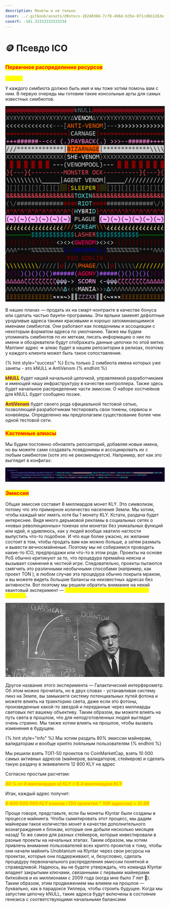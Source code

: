```yaml
---
description: Монеты и не только
cover: ../.gitbook/assets/d9stocx-10240366-7c78-496d-b35e-071cd6b1263e.gif
coverY: -181.33333333333334
---
```


# 🪙 Псевдо ICO

### <mark style="color:red;">Первичное распределение ресурсов</mark>

<mark style="color:yellow;">**Алиасы**</mark>

У каждого симбиота должно быть имя и мы тоже хотим помочь вам с ним. В первую очередь мы готовим такие консольные арты для самых известных симбиотов.



![](<../.gitbook/assets/image (15).png>)

В наших планах — продать их на смарт-контракте в качестве бонуса или сделать частью баунти-программы. Эти ярлыки заменят дефолтные уродливые адреса такими красивыми и хорошо запоминающимися именами симбиотов. Они работают как псевдонимы и ассоциации с некоторым форматом адреса по умолчанию. Также мы будем упоминать симбиотов по их меткам, писать информацию о них по имени и обозреватели будут отображать данные цепочки по этой метке. Маппинг адрес ⇒ алиас будет в нашем репозитории в релизах, поэтому у каждого клиента может быть такое сопоставление.

{% hint style="success" %}
Есть только 2 симбиота имена которых уже заняты - это kNULL и AntiVenom
{% endhint %}

<mark style="color:purple;">**kNULL**</mark> будет нашей начальной цепочкой, управляемой разработчиками и имеющей нашу инфраструктуру в качестве контроллера. Также здесь будет начальное распределение части эмиссии. О наборе хостчейнов для kNULL будет сообщено позже.

<mark style="color:purple;">**AntiVenom**</mark> будет своего рода официальной тестовой сетью, позволяющей разработчикам тестировать свои токены, сервисы и конвейеры. Определенно мы предполагаем существование более чем одной тестовой сети.

### <mark style="color:red;">**Кастомные алиасы**</mark>

Мы будем постоянно обновлять репозиторий, добавляя новые имена, но вы можете сами создавать псевдонимы и ассоциировать их с любым симбиотом (хотя это не рекомендуется). Например, вот как это выглядит в конфигах:

![](<../.gitbook/assets/image (17).png>)

### <mark style="color:red;">**Эмиссия**</mark>

Общая эмиссия составит 8 миллиардов монет KLY. Это символизм, потому что это примерное количество населения Земли. Мы хотим, чтобы каждый мог иметь хотя бы 1 монету KLY. Кстати, раздача будет интереснее. Видя много дерьмовой рекламы в социальных сетях о «новых революционных» токенах или монетах без уникальных функций или идей, я удивляюсь, как у людей вообще хватило наглости выпустить что-то подобное. И что еще более ужасно, их желание состоит в том, чтобы продать вам как можно больше, а затем размыть и вывести вечносмайненые. Поэтому мы не собираемся проводить какие-то ICO, предпродажи или что-то в этом роде. Проекты на основе PoS обычно критикуют за то, что процедура премайна неясна и вызывает сомнения в честной игре. Следовательно, проекты пытаются смягчить это различными необычными способами (например, как проект TON ), в любом случае эта процедура обычно покрыта мраком, и вы можете видеть большие балансы на неизвестных адресах без активности. Вот поэтому мы решили обратить внимание на некий квантовый эксперимент — _<mark style="color:yellow;">**эксперимент Уиллера с отложенным выбором**</mark>_.

![](<../.gitbook/assets/image (13).png>)

Другое название этого эксперимента — Галактический интерферометр. Об этом можно прочитать, но в двух словах - устанавливая систему линз на Земле, вы замыкаете систему потенциальных путей фотона и можете влиять на траекторию света, даже если это фотоны, произведенные какой-то звездой и переданные через миллиарды световых лет вашему объективу. Таким образом, вы можете влиять на путь света в прошлом, что для неподготовленных людей выглядит очень странно. Мы также хотим влиять на прошлое, чтобы вызвать изменения в будущем.

{% hint style="info" %}
Мы хотим раздать 80% эмиссии майнерам, валидаторам и вообще крипто лояльным пользователям
{% endhint %}

Мы решили взять ТОП-50 проектов по CoinMarketCap, взять 10 000 самых активных адресов (майнеров, валидаторов, стейкеров) и сделать такую раздачу в эквиваленте 12 800 KLY на адрес

Согласно простым расчетам:

_<mark style="color:orange;">**80 % от 8 миллиардов of KLY = 6.4 миллиардов KLY**</mark>_

&#x20;Итак, каждый адрес получит:

_<mark style="color:orange;">**6 400 000 000 KLY коинов / (50 проектов \* 10K адресов) = 12.8K**</mark>_

Проще говоря, представьте, если бы монеты Klyntar были созданы в процессе майнинга. Чтобы сымитировать этот процесс, мы дадим майнерам такое количество монет в качестве дополнительного вознаграждения к блокам, которые они добыли несколько месяцев назад! То же самое для разных стейкеров, которые инвестировали в разные проекты на начальных этапах. Таким образом, мы хотим привлечь внимание пользователей всех крипто проектов к тому, чтобы они начали майнить Unobtanium на Klyntar через свои ресурсы на проектах, которые они поддерживают, и, безусловно, сделать процедуру первоначального распределения эмиссии понятной и справедливой. Надеюсь, вы не будете утверждать, что команда Klyntar владеет закрытыми ключами, связанными с первыми майнерами биткойнов и их миллионами с 2009 года (когда мне было 7 лет 🤣). Таким образом, этим продвижением мы влияем на прошлое — буквально, как в парадоксе Уиллера, чтобы строить будущее. Когда мы запустим цепочку kNULL, такие адреса будут включены в состояние генезиса с соответствующими начальными балансами
